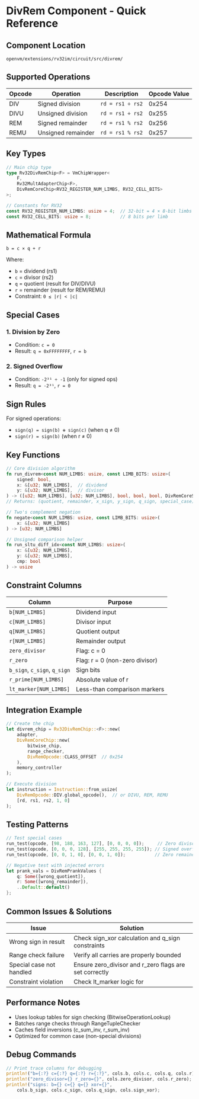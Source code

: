# DivRem Component - Quick Reference

## Component Location
```
openvm/extensions/rv32im/circuit/src/divrem/
```

## Supported Operations

| Opcode | Operation | Description | Opcode Value |
|--------|-----------|-------------|--------------|
| DIV    | Signed division | `rd = rs1 ÷ rs2` | 0x254 |
| DIVU   | Unsigned division | `rd = rs1 ÷ rs2` | 0x255 |
| REM    | Signed remainder | `rd = rs1 % rs2` | 0x256 |
| REMU   | Unsigned remainder | `rd = rs1 % rs2` | 0x257 |

## Key Types

```rust
// Main chip type
type Rv32DivRemChip<F> = VmChipWrapper<
    F,
    Rv32MultAdapterChip<F>,
    DivRemCoreChip<RV32_REGISTER_NUM_LIMBS, RV32_CELL_BITS>
>;

// Constants for RV32
const RV32_REGISTER_NUM_LIMBS: usize = 4;  // 32-bit = 4 × 8-bit limbs
const RV32_CELL_BITS: usize = 8;           // 8 bits per limb
```

## Mathematical Formula
```
b = c × q + r
```
Where:
- `b` = dividend (rs1)
- `c` = divisor (rs2)
- `q` = quotient (result for DIV/DIVU)
- `r` = remainder (result for REM/REMU)
- Constraint: `0 ≤ |r| < |c|`

## Special Cases

### 1. Division by Zero
- Condition: `c = 0`
- Result: `q = 0xFFFFFFFF`, `r = b`

### 2. Signed Overflow
- Condition: `-2³¹ ÷ -1` (only for signed ops)
- Result: `q = -2³¹`, `r = 0`

## Sign Rules

For signed operations:
- `sign(q) = sign(b) ⊕ sign(c)` (when q ≠ 0)
- `sign(r) = sign(b)` (when r ≠ 0)

## Key Functions

```rust
// Core division algorithm
fn run_divrem<const NUM_LIMBS: usize, const LIMB_BITS: usize>(
    signed: bool,
    x: &[u32; NUM_LIMBS],  // dividend
    y: &[u32; NUM_LIMBS],  // divisor
) -> ([u32; NUM_LIMBS], [u32; NUM_LIMBS], bool, bool, bool, DivRemCoreSpecialCase)
// Returns: (quotient, remainder, x_sign, y_sign, q_sign, special_case)

// Two's complement negation
fn negate<const NUM_LIMBS: usize, const LIMB_BITS: usize>(
    x: &[u32; NUM_LIMBS]
) -> [u32; NUM_LIMBS]

// Unsigned comparison helper
fn run_sltu_diff_idx<const NUM_LIMBS: usize>(
    x: &[u32; NUM_LIMBS],
    y: &[u32; NUM_LIMBS],
    cmp: bool
) -> usize
```

## Constraint Columns

| Column | Purpose |
|--------|---------|
| `b[NUM_LIMBS]` | Dividend input |
| `c[NUM_LIMBS]` | Divisor input |
| `q[NUM_LIMBS]` | Quotient output |
| `r[NUM_LIMBS]` | Remainder output |
| `zero_divisor` | Flag: c = 0 |
| `r_zero` | Flag: r = 0 (non-zero divisor) |
| `b_sign`, `c_sign`, `q_sign` | Sign bits |
| `r_prime[NUM_LIMBS]` | Absolute value of r |
| `lt_marker[NUM_LIMBS]` | Less-than comparison markers |

## Integration Example

```rust
// Create the chip
let divrem_chip = Rv32DivRemChip::<F>::new(
    adapter,
    DivRemCoreChip::new(
        bitwise_chip,
        range_checker,
        DivRemOpcode::CLASS_OFFSET  // 0x254
    ),
    memory_controller
);

// Execute division
let instruction = Instruction::from_usize(
    DivRemOpcode::DIV.global_opcode(),  // or DIVU, REM, REMU
    [rd, rs1, rs2, 1, 0]
);
```

## Testing Patterns

```rust
// Test special cases
run_test(opcode, [98, 188, 163, 127], [0, 0, 0, 0]);     // Zero divisor
run_test(opcode, [0, 0, 0, 128], [255, 255, 255, 255]); // Signed overflow
run_test(opcode, [0, 0, 1, 0], [0, 0, 1, 0]);           // Zero remainder

// Negative test with injected errors
let prank_vals = DivRemPrankValues {
    q: Some([wrong_quotient]),
    r: Some([wrong_remainder]),
    ..Default::default()
};
```

## Common Issues & Solutions

| Issue | Solution |
|-------|----------|
| Wrong sign in result | Check sign_xor calculation and q_sign constraints |
| Range check failure | Verify all carries are properly bounded |
| Special case not handled | Ensure zero_divisor and r_zero flags are set correctly |
| Constraint violation | Check lt_marker logic for |r| < |c| enforcement |

## Performance Notes

- Uses lookup tables for sign checking (BitwiseOperationLookup)
- Batches range checks through RangeTupleChecker
- Caches field inversions (c_sum_inv, r_sum_inv)
- Optimized for common case (non-special divisions)

## Debug Commands

```rust
// Print trace columns for debugging
println!("b={:?} c={:?} q={:?} r={:?}", cols.b, cols.c, cols.q, cols.r);
println!("zero_divisor={} r_zero={}", cols.zero_divisor, cols.r_zero);
println!("signs: b={} c={} q={} xor={}", 
    cols.b_sign, cols.c_sign, cols.q_sign, cols.sign_xor);
```